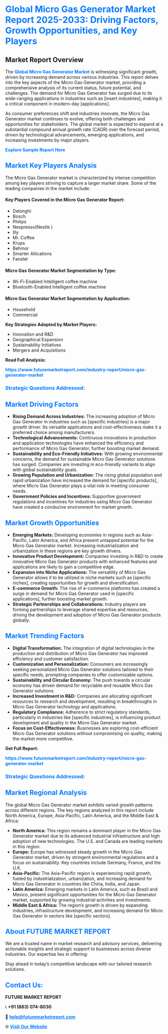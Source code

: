 <h1 style="color: #007BFF;">Global Micro Gas Generator Market Report 2025-2033: Driving Factors, Growth Opportunities, and Key Players</h1>

<section id="overview">
<h2>Market Report Overview</h2>
<p>The <a href="https://www.futuremarketreport.com/industry-report/micro-gas-generator-market" style="color: #007BFF; text-decoration: none;"><strong>Global Micro Gas Generator Market</strong></a> is witnessing significant growth, driven by increasing demand across various industries. This report delves into the key aspects of the Micro Gas Generator market, providing a comprehensive analysis of its current status, future potential, and challenges. The demand for Micro Gas Generator has surged due to its wide-ranging applications in industries such as [insert industries], making it a critical component in modern-day [applications].</p>
<p>As consumer preferences shift and industries innovate, the Micro Gas Generator market continues to evolve, offering both challenges and opportunities for stakeholders. The global market is expected to expand at a substantial compound annual growth rate (CAGR) over the forecast period, driven by technological advancements, emerging applications, and increasing investments by major players.</p>
</section>

<section id="overview">
<p><a href="https://www.futuremarketreport.com/request-sample/reportId=35734" style="color: #007BFF; text-decoration: none;"><strong>Explore Sample Report Here</strong></a></p>
</section>

<section id="key-players">
<h2 style="color: #007BFF;">Market Key Players Analysis</h2>
<p>The Micro Gas Generator market is characterized by intense competition among key players striving to capture a larger market share. Some of the leading companies in the market include:</p>
<h4>Key Players Covered in the Micro Gas Generator Report:</h4>
<ul><li>Delonghi</li><li>Bosch</li><li>Philips</li><li>Nespresso(Nestle )</li><li>Illy</li><li>Mr. Coffee</li><li>Krups</li><li>Behmor</li><li>Smarter Allications</li><li>Fanstel</li></ul>
<h4>Micro Gas Generator Market Segmentation by Type:</h4>
<ul><li>Wi-Fi-Enabled Intelligent coffee machine</li><li>Bluetooth-Enabled Intelligent coffee machine</li></ul>

<h4>Micro Gas Generator Market Segmentation by Application:</h4>
<ul><li>Household</li><li>Commercial</li></ul>
<p><strong>Key Strategies Adopted by Market Players:</strong></p>
<ul>
<li>Innovation and R&D</li>
<li>Geographical Expansion</li>
<li>Sustainability Initiatives</li>
<li>Mergers and Acquisitions</li>
</ul>
</section>

<section>
<p><strong>Read Full Analysis: </strong></p><a href="https://www.futuremarketreport.com/industry-report/micro-gas-generator-market" style="color: #007BFF; text-decoration: none;"><strong>https://www.futuremarketreport.com/industry-report/micro-gas-generator-market</strong></a>
<h3 style="color: #007BFF;">Strategic Questions Addressed:</h3>
</section>

<section id="driving-factors">
<h2 style="color: #007BFF;">Market Driving Factors</h2>
<ul>
<li><strong>Rising Demand Across Industries:</strong> The increasing adoption of Micro Gas Generator in industries such as [specific industries] is a major growth driver. Its versatile applications and cost-effectiveness make it a preferred choice among manufacturers.</li>
<li><strong>Technological Advancements:</strong> Continuous innovations in production and application technologies have enhanced the efficiency and performance of Micro Gas Generator, further boosting market demand.</li>
<li><strong>Sustainability and Eco-Friendly Initiatives:</strong> With growing environmental concerns, the demand for sustainable Micro Gas Generator solutions has surged. Companies are investing in eco-friendly variants to align with global sustainability goals.</li>
<li><strong>Growing Population and Urbanization:</strong> The rising global population and rapid urbanization have increased the demand for [specific products], where Micro Gas Generator plays a vital role in meeting consumer needs.</li>
<li><strong>Government Policies and Incentives:</strong> Supportive government regulations and incentives for industries using Micro Gas Generator have created a conducive environment for market growth.</li>
</ul>
</section>

<section id="growth-opportunities">
<h2 style="color: #007BFF;">Market Growth Opportunities</h2>
<ul>
<li><strong>Emerging Markets:</strong> Developing economies in regions such as Asia-Pacific, Latin America, and Africa present untapped potential for the Micro Gas Generator market. Increasing industrialization and urbanization in these regions are key growth drivers.</li>
<li><strong>Innovative Product Development:</strong> Companies investing in R&D to create innovative Micro Gas Generator products with enhanced features and applications are likely to gain a competitive edge.</li>
<li><strong>Expansion into Niche Applications:</strong> The versatility of Micro Gas Generator allows it to be utilized in niche markets such as [specific niches], creating opportunities for growth and diversification.</li>
<li><strong>E-commerce Growth:</strong> The rise of e-commerce platforms has created a surge in demand for Micro Gas Generator used in [specific applications], further boosting market growth.</li>
<li><strong>Strategic Partnerships and Collaborations:</strong> Industry players are forming partnerships to leverage shared expertise and resources, driving the development and adoption of Micro Gas Generator products globally.</li>
</ul>
</section>

<section id="trending-factors">
<h2 style="color: #007BFF;">Market Trending Factors</h2>
<ul>
<li><strong>Digital Transformation:</strong> The integration of digital technologies in the production and distribution of Micro Gas Generator has improved efficiency and customer satisfaction.</li>
<li><strong>Customization and Personalization:</strong> Consumers are increasingly seeking personalized Micro Gas Generator solutions tailored to their specific needs, prompting companies to offer customizable options.</li>
<li><strong>Sustainability and Circular Economy:</strong> The push towards a circular economy has driven demand for recyclable and reusable Micro Gas Generator solutions.</li>
<li><strong>Increased Investment in R&D:</strong> Companies are allocating significant resources to research and development, resulting in breakthroughs in Micro Gas Generator technology and applications.</li>
<li><strong>Regulatory Compliance:</strong> Adherence to strict regulatory standards, particularly in industries like [specific industries], is influencing product development and quality in the Micro Gas Generator market.</li>
<li><strong>Focus on Cost-Effectiveness:</strong> Businesses are exploring cost-efficient Micro Gas Generator solutions without compromising on quality, making the market more competitive.</li>
</ul>
</section>

<section>
<p><strong>Get Full Report: </strong></p><a href="https://www.futuremarketreport.com/industry-report/micro-gas-generator-market" style="color: #007BFF; text-decoration: none;"><strong>https://www.futuremarketreport.com/industry-report/micro-gas-generator-market</strong></a>
<h3 style="color: #007BFF;">Strategic Questions Addressed:</h3>
</section>


<section id="regional-analysis">
<h2 style="color: #007BFF;">Market Regional Analysis</h2>
<p>The global Micro Gas Generator market exhibits varied growth patterns across different regions. The key regions analyzed in this report include North America, Europe, Asia-Pacific, Latin America, and the Middle East & Africa:</p>
<ul>
<li><strong>North America:</strong> This region remains a dominant player in the Micro Gas Generator market due to its advanced industrial infrastructure and high adoption of new technologies. The U.S. and Canada are leading markets in this region.</li>
<li><strong>Europe:</strong> Europe has witnessed steady growth in the Micro Gas Generator market, driven by stringent environmental regulations and a focus on sustainability. Key countries include Germany, France, and the U.K.</li>
<li><strong>Asia-Pacific:</strong> The Asia-Pacific region is experiencing rapid growth, fueled by industrialization, urbanization, and increasing demand for Micro Gas Generator in countries like China, India, and Japan.</li>
<li><strong>Latin America:</strong> Emerging markets in Latin America, such as Brazil and Mexico, present significant opportunities for the Micro Gas Generator market, supported by growing industrial activities and investments.</li>
<li><strong>Middle East & Africa:</strong> The region’s growth is driven by expanding industries, infrastructure development, and increasing demand for Micro Gas Generator in sectors like [specific sectors].</li>
</ul>
</section>

<footer>
<h2 style="color: #007BFF;">About FUTURE MARKET REPORT</h2>
<p>We are a trusted name in market research and advisory services, delivering actionable insights and strategic support to businesses across diverse industries. Our expertise lies in offering:</p>

<p>Stay ahead in today’s competitive landscape with our tailored research solutions.</p>

<h2 style="color: #007BFF;">Contact Us:</h2>
<p><strong>FUTURE MARKET REPORT</strong></p>
<p>📞 <strong>+91 (883) 074-8030</strong></p>
<p>📧 <strong><a href="mailto:help@futuremarketreport.com" style="color: #007BFF;">help@futuremarketreport.com</a></strong></p>
<p>🌐 <strong><a href="https://www.futuremarketreport.com/" style="color: #007BFF;">Visit Our Website</a></strong></p>
</footer>